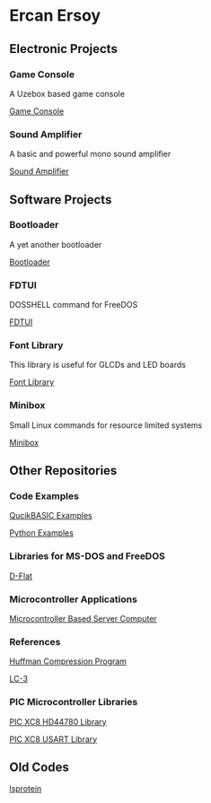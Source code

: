 # Ercan Ersoy

## Electronic Projects

### Game Console

A Uzebox based game console

[Game Console](https://github.com/ercanersoy/Game-Console)

### Sound Amplifier

A basic and powerful mono sound amplifier

[Sound Amplifier](https://github.com/ercanersoy/Sound-Amplifier)

## Software Projects

### Bootloader

A yet another bootloader 

[Bootloader](https://github.com/ercanersoy/Bootloader)

### FDTUI

DOSSHELL command for FreeDOS 

[FDTUI](https://github.com/ercanersoy/FDTUI)

### Font Library

This library is useful for GLCDs and LED boards

[Font Library](https://github.com/ercanersoy/Font-Library)

### Minibox

Small Linux commands for resource limited systems

[Minibox](https://github.com/ercanersoy/Minibox)

## Other Repositories

### Code Examples

[QucikBASIC Examples](https://github.com/ercanersoy/QuickBASIC-Examples)

[Python Examples](https://github.com/ercanersoy/Python-Examples)

### Libraries for MS-DOS and FreeDOS

[D-Flat](https://github.com/ercanersoy/D-Flat)

### Microcontroller Applications

[Microcontroller Based Server Computer](https://github.com/ercanersoy/Microcontroller-Based-Server-Computer)

### References

[Huffman Compression Program](https://github.com/ercanersoy/Huffman-Compression-Program)

[LC-3](https://github.com/ercanersoy/LC-3)

### PIC Microcontroller Libraries

[PIC XC8 HD44780 Library](https://github.com/ercanersoy/PIC-XC8-HD44780-Library)

[PIC XC8 USART Library](https://github.com/ercanersoy/PIC-XC8-USART-Library)

## Old Codes

[lsprotein](https://github.com/ercanersoy/lsprotein)
